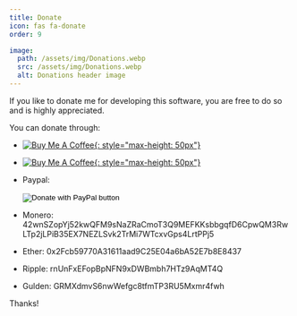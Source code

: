 ```yaml
---
title: Donate
icon: fas fa-donate
order: 9

image:
  path: /assets/img/Donations.webp
  src: /assets/img/Donations.webp
  alt: Donations header image
---
```

If you like to donate me for developing this software, you are free to do so and is highly appreciated.

You can donate through:

- [![Buy Me A Coffee](https://cdn.buymeacoffee.com/buttons/lato-blue.png){: style="max-height: 50px"}](https://www.buymeacoffee.com/theyosh)
- [![Buy Me A Coffee](https://storage.ko-fi.com/cdn/Kofi_Logo_Blue.svg){: style="max-height: 50px"}](https://ko-fi.com/theyosh)
- Paypal:
  <form action="https://www.paypal.com/donate" method="post" target="_top">
  <input type="hidden" name="business" value="DSR8CRJ5JDK5Y" />
  <input type="hidden" name="no_recurring" value="1" />
  <input type="hidden" name="item_name" value="TerrariumPI" />
  <input type="hidden" name="currency_code" value="EUR" />
  <input type="image" src="https://www.paypalobjects.com/en_US/NL/i/btn/btn_donateCC_LG.gif" border="0" name="submit" title="PayPal - The safer, easier way to pay online!" alt="Donate with PayPal button" />
  <img alt="" border="0" src="https://www.paypal.com/en_NL/i/scr/pixel.gif" width="1" height="1" />
  </form>

- Monero: 42wnSZopYj52kwQFM9sNaZRaCmoT3Q9MEFKKsbbgqfD6CpwQM3RwLTp2jLPiB35EX7NEZLSvk2TrMi7WTcxvGps4LrtPPj5
- Ether:
  0x2Fcb59770A31611aad9C25E04a6bA52E7b8E8437
- Ripple:
  rnUnFxEFopBpNFN9xDWBmbh7HTz9AqMT4Q
- Gulden:
  GRMXdmvS6nwWefgc8tfmTP3RU5Mxmr4fwh

Thanks!
